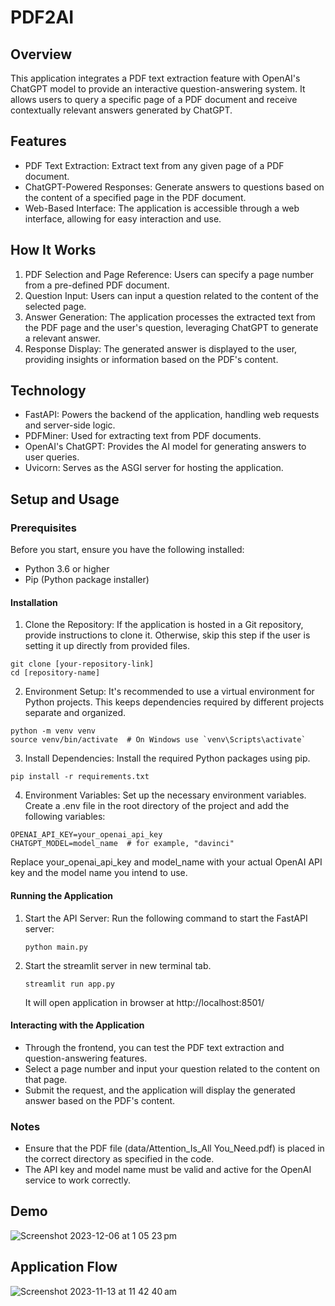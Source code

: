 # PDF2AI

## Overview

This application integrates a PDF text extraction feature with OpenAI's ChatGPT model to provide an interactive question-answering system. It allows users to query a specific page of a PDF document and receive contextually relevant answers generated by ChatGPT.

## Features

- PDF Text Extraction: Extract text from any given page of a PDF document.
- ChatGPT-Powered Responses: Generate answers to questions based on the content of a specified page in the PDF document.
- Web-Based Interface: The application is accessible through a web interface, allowing for easy interaction and use.

## How It Works

1. PDF Selection and Page Reference: Users can specify a page number from a pre-defined PDF document.
2. Question Input: Users can input a question related to the content of the selected page.
3. Answer Generation: The application processes the extracted text from the PDF page and the user's question, leveraging ChatGPT to generate a relevant answer.
4. Response Display: The generated answer is displayed to the user, providing insights or information based on the PDF's content.

## Technology

- FastAPI: Powers the backend of the application, handling web requests and server-side logic.
- PDFMiner: Used for extracting text from PDF documents.
- OpenAI's ChatGPT: Provides the AI model for generating answers to user queries.
- Uvicorn: Serves as the ASGI server for hosting the application.

## Setup and Usage

### Prerequisites

Before you start, ensure you have the following installed:

- Python 3.6 or higher
- Pip (Python package installer)

#### Installation

1. Clone the Repository:
   If the application is hosted in a Git repository, provide instructions to clone it. Otherwise, skip this step if the user is setting it up directly from provided files.

```
git clone [your-repository-link]
cd [repository-name]
```

2. Environment Setup:
   It's recommended to use a virtual environment for Python projects. This keeps dependencies required by different projects separate and organized.

```
python -m venv venv
source venv/bin/activate  # On Windows use `venv\Scripts\activate`
```

3. Install Dependencies:
   Install the required Python packages using pip.

```
pip install -r requirements.txt
```

4. Environment Variables:
   Set up the necessary environment variables. Create a .env file in the root directory of the project and add the following variables:

```
OPENAI_API_KEY=your_openai_api_key
CHATGPT_MODEL=model_name  # for example, "davinci"
```

Replace your_openai_api_key and model_name with your actual OpenAI API key and the model name you intend to use.

#### Running the Application

1. Start the API Server:
   Run the following command to start the FastAPI server:
   ```
   python main.py
   ```
2. Start the streamlit server in new terminal tab.
   ```
   streamlit run app.py
   ```
   It will open application in browser at http://localhost:8501/

#### Interacting with the Application

- Through the frontend, you can test the PDF text extraction and question-answering features.
- Select a page number and input your question related to the content on that page.
- Submit the request, and the application will display the generated answer based on the PDF's content.

### Notes

- Ensure that the PDF file (data/Attention_Is_All You_Need.pdf) is placed in the correct directory as specified in the code.
- The API key and model name must be valid and active for the OpenAI service to work correctly.

## Demo

![Screenshot 2023-12-06 at 1 05 23 pm](https://github.com/alpeshkumar9/PDF2AI/assets/8064993/a5dac824-762f-4fe2-ad0f-dac61d313ff4)

## Application Flow

![Screenshot 2023-11-13 at 11 42 40 am](https://github.com/alpeshkumar9/PDF2AI/assets/8064993/c8024781-1671-4768-927c-d835b9837850)

